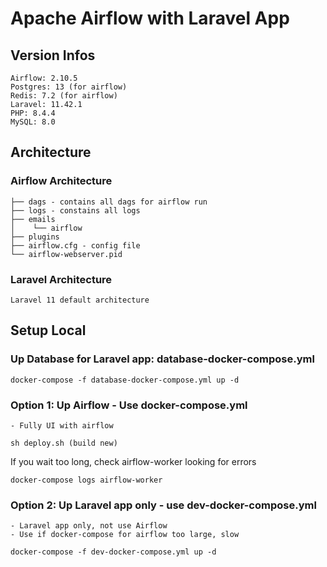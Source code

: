 # Apache Airflow with Laravel App

## Version Infos
```
Airflow: 2.10.5
Postgres: 13 (for airflow)
Redis: 7.2 (for airflow)
Laravel: 11.42.1
PHP: 8.4.4
MySQL: 8.0
```

## Architecture

### Airflow Architecture
```
├── dags - contains all dags for airflow run
├── logs - constains all logs
├── emails
│    └── airflow
├── plugins
├── airflow.cfg - config file
└── airflow-webserver.pid
```

### Laravel Architecture
```
Laravel 11 default architecture
```

## Setup Local

### Up Database for Laravel app: database-docker-compose.yml
```
docker-compose -f database-docker-compose.yml up -d
```
### Option 1: Up Airflow - Use docker-compose.yml
```
- Fully UI with airflow
```

```
sh deploy.sh (build new)
```

If you wait too long, check airflow-worker looking for errors
```
docker-compose logs airflow-worker
```

### Option 2: Up Laravel app only - use dev-docker-compose.yml
```
- Laravel app only, not use Airflow
- Use if docker-compose for airflow too large, slow
```

```
docker-compose -f dev-docker-compose.yml up -d
```
